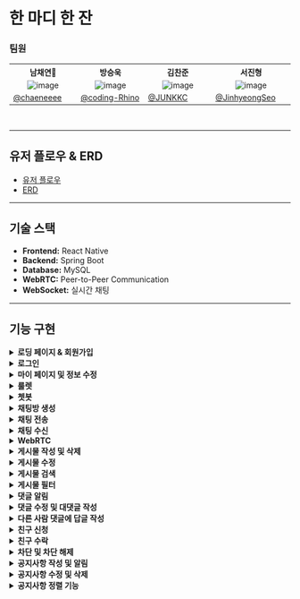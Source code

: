 # **한 마디 한 잔**

### 팀원
<table>
  <tbody>
    <tr width='100%'>
      <th align="center" width='20%'>남채연👑</th>
      <th align="center" width='20%'>방승욱</th>
      <th align="center" width='20%'>김찬준</th>
      <th align="center" width='20%'>서진형</th>
    </tr>
    <tr>
      <td align="center"><img width="100" alt="image" src=""></td>
      <td align='center'><img width="100" alt="image" src="![image](https://github.com/user-attachments/assets/8f19710c-34ca-4a74-84b2-717606e7c819)"></td>
      <td align='center'><img width="100" alt="image" src=""></td>
      <td align='center'><img width="100" alt="image" src=""></td>
    </tr>
    <tr>
      <td width="150"><a href="https://github.com/chaeneeee">@chaeneeee</a></td>
      <td width="150"><a href="https://github.com/coding-Rhino">@coding-Rhino</a></td>
      <td width="150"><a href="https://github.com/JUNKKC">@JUNKKC</a></td>
      <td width="150"><a href="https://github.com/JinhyeongSeo">@JinhyeongSeo</a></td>
    </tr>  
  </tbody>
</table>
<br>

---

## **유저 플로우 & ERD**
- [유저 플로우](https://drive.google.com/file/d/1JRvUMDukagLtbae6EEjZQ6sDfLmo4_2r/view)
- [ERD](https://www.erdcloud.com/d/SYoTmrzEEvBYeT4jn)

---

## **기술 스택**
- **Frontend:** React Native
- **Backend:** Spring Boot
- **Database:** MySQL
- **WebRTC:** Peer-to-Peer Communication
- **WebSocket:** 실시간 채팅

---

## **기능 구현**

<details>
<summary><strong>로딩 페이지 & 회원가입</strong></summary>

<img src="https://github.com/MeetSipDrink/.github/blob/main/assets/알림권한,%20회원가입.gif?raw=true" width="20%" />

</details>

<details>
<summary><strong>로그인</strong></summary>

<img src="https://github.com/MeetSipDrink/.github/blob/main/assets/로그인.gif?raw=true" width="20%" />

</details>

<details>
<summary><strong>마이 페이지 및 정보 수정</strong></summary>

<img src="https://github.com/MeetSipDrink/.github/blob/main/assets/맴버정보수정.gif?raw=true" width="20%" />

</details>

<details>
<summary><strong>룰렛</strong></summary>

<img src="https://github.com/MeetSipDrink/.github/blob/main/assets/룰렛.gif?raw=true" width="20%" />

</details>

<details>
<summary><strong>쳇봇</strong></summary>

<img src="https://github.com/MeetSipDrink/.github/blob/main/assets/챗봇.gif?raw=true" width="20%" />

</details>

<details>
<summary><strong>채팅방 생성</strong></summary>

<img src="https://github.com/MeetSipDrink/.github/blob/main/assets/채팅방생성.gif?raw=true" width="20%" />

</details>

<details>
<summary><strong>채팅 전송</strong></summary>

<img src="https://github.com/MeetSipDrink/.github/blob/main/assets/채팅전송.gif?raw=true" width="20%" />

</details>

<details>
<summary><strong>채팅 수신</strong></summary>

<img src="https://github.com/MeetSipDrink/.github/blob/main/assets/채팅받기.gif?raw=true" width="20%" />

</details>

<details>
<summary><strong>WebRTC</strong></summary>

<img src="https://github.com/MeetSipDrink/.github/blob/main/assets/webrtc.gif?raw=true" width="20%" />

</details>

<details>
<summary><strong>게시물 작성 및 삭제</strong></summary>

<img src="https://github.com/MeetSipDrink/.github/blob/main/assets/게시물%20작성%20삭제.gif?raw=true" width="20%" />

</details>

<details>
<summary><strong>게시물 수정</strong></summary>

<img src="https://github.com/MeetSipDrink/.github/blob/main/assets/게시판%20수정.gif?raw=true" width="20%" />

</details>

<details>
<summary><strong>게시물 검색</strong></summary>

<img src="https://github.com/MeetSipDrink/.github/blob/main/assets/게시판%20검색.gif?raw=true" width="20%" />

</details>

<details>
<summary><strong>게시물 필터</strong></summary>

<img src="https://github.com/MeetSipDrink/.github/blob/main/assets/게시판%20필터.gif?raw=true" width="20%" />

</details>

<details>
<summary><strong>댓글 알림</strong></summary>

<img src="https://github.com/MeetSipDrink/.github/blob/main/assets/댓글%20알람.gif?raw=true" width="20%" />

</details>

<details>
<summary><strong>댓글 수정 및 대댓글 작성</strong></summary>

<img src="https://github.com/MeetSipDrink/.github/blob/main/assets/댓글%20수정%20답글작성.gif?raw=true" width="20%" />

</details>

<details>
<summary><strong>다른 사람 댓글에 답글 작성</strong></summary>

<img src="https://github.com/MeetSipDrink/.github/blob/main/assets/다른사람%20댓글에%20답글.gif?raw=true" width="20%" />

</details>

<details>
<summary><strong>친구 신청</strong></summary>

<img src="https://github.com/MeetSipDrink/.github/blob/main/assets/친구요청.gif?raw=true" width="20%" />

</details>

<details>
<summary><strong>친구 수락</strong></summary>

<img src="https://github.com/MeetSipDrink/.github/blob/main/assets/친구승인.gif?raw=true" width="20%" />

</details>

<details>
<summary><strong>차단 및 차단 해제</strong></summary>

<img src="https://github.com/MeetSipDrink/.github/blob/main/assets/친구%20차단%20및%20해제.gif?raw=true" width="20%" />

</details>

<details>
<summary><strong>공지사항 작성 및 알림</strong></summary>

<img src="https://github.com/MeetSipDrink/.github/blob/main/assets/공지사항%20작성,%20알림.gif?raw=true" width="20%" />

</details>

<details>
<summary><strong>공지사항 수정 및 삭제</strong></summary>

<img src="https://github.com/MeetSipDrink/.github/blob/main/assets/공지사항%20수정,%20삭제.gif?raw=true" width="20%" />

</details>

<details>
<summary><strong>공지사항 정렬 기능</strong></summary>

<img src="https://github.com/MeetSipDrink/.github/blob/main/assets/공지사항%20정렬기능.gif?raw=true" width="20%" />

</details>
